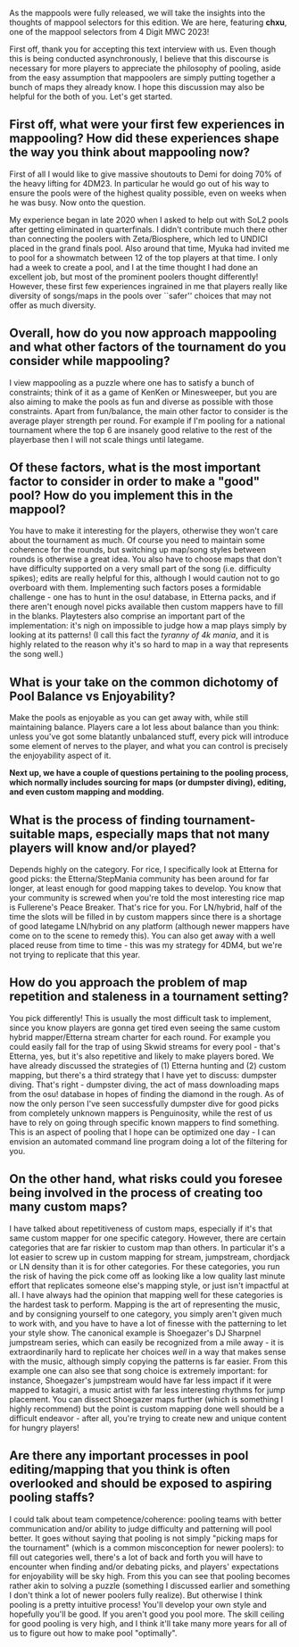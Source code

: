 As the mappools were fully released, we will take the insights into the thoughts of mappool selectors for this edition. We are here, featuring **chxu**, one of the mappool selectors from 4 Digit MWC 2023!

First off, thank you for accepting this text interview with us. Even though this is being conducted asynchronously, I believe that this discourse is necessary for more players to appreciate the philosophy of pooling, aside from the easy assumption that mappoolers are simply putting together a bunch of maps they already know. I hope this discussion may also be helpful for the both of you. Let's get started.

## First off, what were your first few experiences in mappooling? How did these experiences shape the way you think about mappooling now?

First of all I would like to give massive shoutouts to Demi for doing 70% of the heavy lifting for 4DM23. In particular he would go out of his way to ensure the pools were of the highest quality possible, even on weeks when he was busy. Now onto the question.

My experience began in late 2020 when I asked to help out with SoL2 pools after getting eliminated in quarterfinals. I didn't contribute much there other than connecting the poolers with Zeta/Biosphere, which led to UNDICI placed in the grand finals pool. Also around that time, Myuka had invited me to pool for a showmatch between 12 of the top players at that time. I only had a week to create a pool, and I at the time thought I had done an excellent job, but most of the prominent poolers thought differently! However, these first few experiences ingrained in me that players really like diversity of songs/maps in the pools over ``safer'' choices that may not offer as much diversity.

## Overall, how do you now approach mappooling and what other factors of the tournament do you consider while mappooling?

I view mappooling as a puzzle where one has to satisfy a bunch of constraints; think of it as a game of KenKen or Minesweeper, but you are also aiming to make the pools as fun and diverse as possible with those constraints. Apart from fun/balance, the main other factor to consider is the average player strength per round. For example if I'm pooling for a national tournament where the top 6 are insanely good relative to the rest of the playerbase then I will not scale things until lategame. 

## Of these factors, what is the most important factor to consider in order to make a "good" pool? How do you implement this in the mappool?

You have to make it interesting for the players, otherwise they won't care about the tournament as much. Of course you need to maintain some coherence for the rounds, but switching up map/song styles between rounds is otherwise a great idea. You also have to choose maps that don't have difficulty supported on a very small part of the song (i.e. difficulty spikes); edits are really helpful for this, although I would caution not to go overboard with them. Implementing such factors poses a formidable challenge - one has to hunt in the osu! database, in Etterna packs, and if there aren't enough novel picks available then custom mappers have to fill in the blanks. Playtesters also comprise an important part of the implementation: it's nigh on impossible to judge how a map plays simply by looking at its patterns! (I call this fact the *tyranny of 4k mania*, and it is highly related to the reason why it's so hard to map in a way that represents the song well.)

## What is your take on the common dichotomy of Pool Balance vs Enjoyability?

Make the pools as enjoyable as you can get away with, while still maintaining balance. Players care a lot less about balance than you think: unless you've got some blatantly unbalanced stuff, every pick will introduce some element of nerves to the player, and what you can control is precisely the enjoyability aspect of it.

**Next up, we have a couple of questions pertaining to the pooling process, which normally includes sourcing for maps (or dumpster diving), editing, and even custom mapping and modding.**

## What is the process of finding tournament-suitable maps, especially maps that not many players will know and/or played?

Depends highly on the category. For rice, I specifically look at Etterna for good picks: the Etterna/StepMania community has been around for far longer, at least enough for good mapping takes to develop. You know that your community is screwed when you're told the most interesting rice map is Fullerene's Peace Breaker. That's rice for you. For LN/hybrid, half of the time the slots will be filled in by custom mappers since there is a shortage of good lategame LN/hybrid on any platform (although newer mappers have come on to the scene to remedy this). You can also get away with a well placed reuse from time to time - this was my strategy for 4DM4, but we're not trying to replicate that this year.

## How do you approach the problem of map repetition and staleness in a tournament setting?

You pick differently! This is usually the most difficult task to implement, since you know players are gonna get tired even seeing the same custom hybrid mapper/Etterna stream charter for each round. For example you could easily fall for the trap of using Skwid streams for every pool - that's Etterna, yes, but it's also repetitive and likely to make players bored. We have already discussed the strategies of (1) Etterna hunting and (2) custom mapping, but there's a third strategy that I have yet to discuss: dumpster diving. That's right - dumpster diving, the act of mass downloading maps from the osu! database in hopes of finding the diamond in the rough. As of now the only person I've seen successfully dumpster dive for good picks from completely unknown mappers is Penguinosity, while the rest of us have to rely on going through specific known mappers to find something. This is an aspect of pooling that I hope can be optimized one day - I can envision an automated command line program doing a lot of the filtering for you. 

## On the other hand, what risks could you foresee being involved in the process of creating too many custom maps?

I have talked about repetitiveness of custom maps, especially if it's that same custom mapper for one specific category. However, there are certain categories that are far riskier to custom map than others. In particular it's a lot easier to screw up in custom mapping for stream, jumpstream, chordjack or LN density than it is for other categories. For these categories, you run the risk of having the pick come off as looking like a low quality last minute effort that replicates someone else's mapping style, or just isn't impactful at all. I have always had the opinion that mapping well for these categories is the hardest task to perform. Mapping is the art of representing the music, and by consigning yourself to one category, you simply aren't given much to work with, and you have to have a lot of finesse with the patterning to let your style show. The canonical example is Shoegazer's DJ Sharpnel jumpstream series, which can easily be recognized from a mile away - it is extraordinarily hard to replicate her choices *well* in a way that makes sense with the music, although simply copying the patterns is far easier. From this example one can also see that song choice is extremely important: for instance, Shoegazer's jumpstream would have far less impact if it were mapped to katagiri, a music artist with far less interesting rhythms for jump placement. You can dissect Shoegazer maps further (which is something I highly recommend) but the point is custom mapping done well should be a difficult endeavor - after all, you're trying to create new and unique content for hungry players!

## Are there any important processes in pool editing/mapping that you think is often overlooked and should be exposed to aspiring pooling staffs?

I could talk about team competence/coherence: pooling teams with better communication and/or ability to judge difficulty and patterning will pool better. It goes without saying that pooling is not simply "picking maps for the tournament" (which is a common misconception for newer poolers): to fill out categories well, there's a lot of back and forth you will have to encounter when finding and/or debating picks, and players' expectations for enjoyability will be sky high. From this you can see that pooling becomes rather akin to solving a puzzle (something I discussed earlier and something I don't think a lot of newer poolers fully realize). But otherwise I think pooling is a pretty intuitive process! You'll develop your own style and hopefully you'll be good. If you aren't good you pool more. The skill ceiling for good pooling is very high, and I think it'll take many more years for all of us to figure out how to make pool "optimally".
